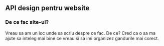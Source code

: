 ## API design pentru website

### De ce fac site-ul?

Vreau sa am un loc unde sa scriu despre ce fac.
De ce?
Cred ca o sa ma ajute sa inteleg mai bine ce vreau si sa imi organizez gandurile mai corect.

